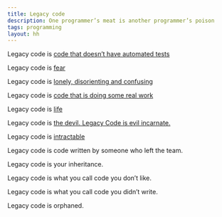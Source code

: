```yaml
---
title: Legacy code
description: One programmer’s meat is another programmer’s poison
tags: programming
layout: hh
---
```


Legacy code is [code that doesn’t have automated tests](http://www.c2.com/cgi/wiki?WorkingEffectivelyWithLegacyCode)

Legacy code is [fear](http://www.slideshare.net/adibolb/legacy-code-is-fear-swanseacon-08-09-2015)

Legacy code is [lonely, disorienting and confusing](http://sixty-north.com/blog/predictive-models-of-development-teams-and-the-systems-they-build)

Legacy code is [code that is doing some real work](http://zuill.us/WoodyZuill/2014/06/19/legacy-code-is-good-stuff/)

Legacy code is [life](http://www.williamedmondson.com/legacy-code-life/)

Legacy code is [the devil. Legacy Code is evil incarnate.](http://us.battle.net/wow/en/forum/topic/15507850886)

Legacy code is [intractable](http://www.researchgate.net/publication/2770646_Reverse_Engineering_of_Legacy_Code_is_Intractable)

Legacy code is code written by someone who left the team.

Legacy code is your inheritance.

Legacy code is what you call code you don’t like.

Legacy code is what you call code you didn’t write.

Legacy code is orphaned.
